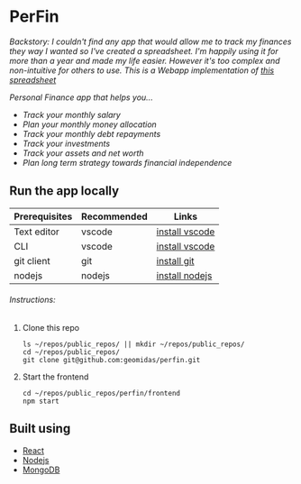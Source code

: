 # PerFin

*Backstory:*
*I couldn't find any app that would allow me to track my finances they way I wanted so I've created a spreadsheet. I'm happily using it for more than a year and made my life easier. However it's too complex and non-intuitive for others to use.*
*This is a Webapp implementation of [this spreadsheet](https://docs.google.com/spreadsheets/d/1OGleyNnVNXcRlVOE7s3qTceqyuhsC7ikigGE_oeAlMo/edit?usp=sharing)*

*Personal Finance app that helps you...*
 - *Track your monthly salary*
 - *Plan your monthly money allocation*
 - *Track your monthly debt repayments*
 - *Track your investments*
 - *Track your assets and net worth*
 - *Plan long term strategy towards financial independence*

## Run the app locally
| Prerequisites   | Recommended | Links |
| --------------- | ----------- | ----- |
| Text editor     | vscode      | [install vscode](https://code.visualstudio.com/Download) |
| CLI             | vscode      | [install vscode](https://code.visualstudio.com/Download) |
| git client      | git         | [install git](https://git-scm.com/downloads) |
| nodejs          | nodejs      | [install nodejs](https://nodejs.org/en/download/) |

###### Instructions:

1. Clone this repo
	```
	ls ~/repos/public_repos/ || mkdir ~/repos/public_repos/
	cd ~/repos/public_repos/
	git clone git@github.com:geomidas/perfin.git
	```

2. Start the frontend
	```
	cd ~/repos/public_repos/perfin/frontend
	npm start
	```

## Built using
- [React](https://reactjs.org/)
- [Nodejs](https://nodejs.org/en/)
- [MongoDB](https://www.mongodb.com/)
